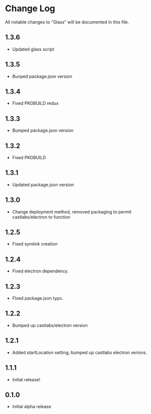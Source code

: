 # Change Log

All notable changes to "Glass" will be documented in this file.

## 1.3.6

- Updated glass script

## 1.3.5

- Bunped package.json version

## 1.3.4

- Fixed PKGBUILD redux

## 1.3.3

- Bumped package.json version

## 1.3.2

- Fixed PKGBUILD

## 1.3.1

- Updated package.json version

## 1.3.0

- Change deployment method, removed packaging to permit castlabs/electron to function

## 1.2.5

- Fixed symlink creation

## 1.2.4

- Fixed electron dependency.

## 1.2.3

- FIxed package.json typo.

## 1.2.2

- Bumped up castlabs/electron version

## 1.2.1

- Added startLocation setting; bumped up castlabs electron verions.

## 1.1.1

- Initial release!

## 0.1.0

- Initial alpha release

